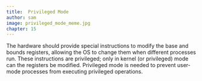 ```yaml
---
title:  Privileged Mode
author: sam
image: privileged_mode_meme.jpg
chapter: 15
---
```

The hardware should provide special instructions to modify the base and bounds registers, allowing the OS to change them when different processes run. These instructions are privileged; only in kernel (or privileged) mode can the registers be modified.
Privileged mode is needed to prevent user-mode processes from executing privileged operations. 